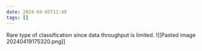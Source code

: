 ```yaml
---
date: 2024-04-05T11:49
tags: []
---
```

Rare type of classification since data throughput is limited.
![[Pasted image 20240419175320.png]]